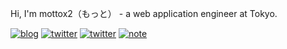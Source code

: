 Hi, I'm mottox2（もっと） - a web application engineer at Tokyo.

[![blog](https://img.shields.io/badge/blog-mottox2.com-lightgray)](https://mottox2.com/)
[![twitter](https://img.shields.io/badge/-Twitter-_.svg?&logo=twitter&logoColor=ffffff&color=1DA1F2&labelColor=1DA1F2)](https://twitter.com/mottox2)
[![twitter](https://img.shields.io/badge/-Qiita-56C502)](https://twitter.com/mottox2)
[![note](https://img.shields.io/badge/note-41C9B4?logo=note)](https://note.com/mottox2)

<!--
**mottox2/mottox2** is a ✨ _special_ ✨ repository because its `README.md` (this file) appears on your GitHub profile.

Here are some ideas to get you started:

- 🔭 I’m currently working on ...
- 🌱 I’m currently learning ...
- 👯 I’m looking to collaborate on ...
- 🤔 I’m looking for help with ...
- 💬 Ask me about ...
- 📫 How to reach me: ...
- 😄 Pronouns: ...
- ⚡ Fun fact: ...
-->
